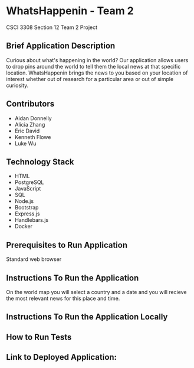 # WhatsHappenin - Team 2
CSCI 3308 Section 12 Team 2 Project

## Brief Application Description
Curious about what's happening in the world? Our application allows users to drop pins around the world to tell them the local news at that specific location. WhatsHappenin brings the news to you based on your location of interest whether out of research for a particular area or out of simple curiosity.

## Contributors
* Aidan Donnelly
* Alicia Zhang
* Eric David
* Kenneth Flowe
* Luke Wu

## Technology Stack
* HTML
* PostgreSQL
* JavaScript
* SQL
* Node.js
* Bootstrap
* Express.js
* Handlebars.js
* Docker

## Prerequisites to Run Application
Standard web browser

## Instructions To Run the Application
On the world map you will select a country and a date and you will recieve the most relevant news for this place and time.

## Instructions To Run the Application Locally 

## How to Run Tests


## Link to Deployed Application: